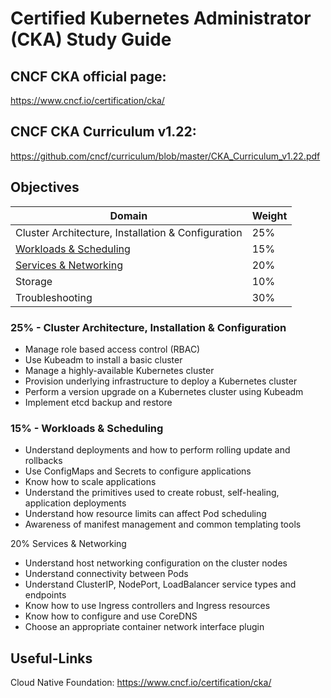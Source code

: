 # Certified Kubernetes Administrator (CKA) Study Guide

## CNCF CKA official page:

https://www.cncf.io/certification/cka/

## CNCF CKA Curriculum v1.22:

https://github.com/cncf/curriculum/blob/master/CKA_Curriculum_v1.22.pdf

## Objectives

| Domain                                                       | Weight |
| ------------------------------------------------------------ | ------ |
| Cluster Architecture, Installation & Configuration           | 25%    |
| [Workloads & Scheduling](https://github.com/dehvCurtis/cka-prep/blob/main/workloads_scheduling.md) | 15%    |
| [Services & Networking](https://github.com/dehvCurtis/cka-prep/blob/main/services_networking.md)                                        | 20%    |
| Storage                                                      | 10%    |
| Troubleshooting                                              | 30%    |

### 25% - Cluster Architecture, Installation & Configuration

- Manage role based access control (RBAC)
- Use Kubeadm to install a basic cluster
- Manage a highly-available Kubernetes cluster
- Provision underlying infrastructure to deploy a Kubernetes cluster
- Perform a version upgrade on a Kubernetes cluster using Kubeadm
- Implement etcd backup and restore

### 15% - Workloads & Scheduling

- Understand deployments and how to perform rolling update and rollbacks
- Use ConfigMaps and Secrets to configure applications
- Know how to scale applications
- Understand the primitives used to create robust, self-healing, application deployments
- Understand how resource limits can affect Pod scheduling 
- Awareness of manifest management and common templating tools

20% Services & Networking

- Understand host networking configuration on the cluster nodes
- Understand connectivity between Pods
- Understand ClusterIP, NodePort, LoadBalancer service types and endpoints
- Know how to use Ingress controllers and Ingress resources
- Know how to configure and use CoreDNS
- Choose an appropriate container network interface plugin

## Useful-Links

Cloud Native Foundation: https://www.cncf.io/certification/cka/

